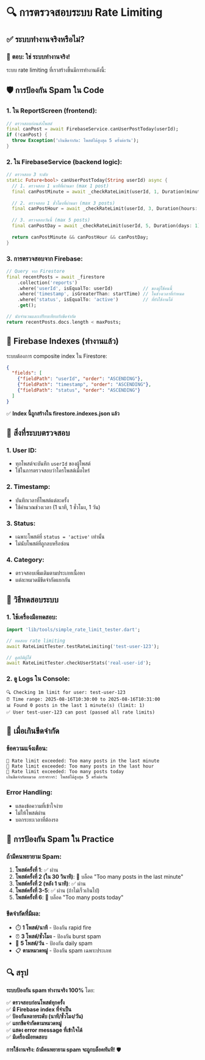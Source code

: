 # 🔍 การตรวจสอบระบบ Rate Limiting

## ✅ ระบบทำงานจริงหรือไม่?

### 🎯 **ตอบ: ใช่ ระบบทำงานจริง!** 

ระบบ rate limiting ที่เราสร้างขึ้นมีการทำงานดังนี้:

## 🛡️ การป้องกัน Spam ใน Code

### 1. ใน ReportScreen (frontend):
```dart
// ตรวจสอบก่อนส่งโพสต์
final canPost = await FirebaseService.canUserPostToday(userId);
if (!canPost) {
  throw Exception('เกินขีดจำกัด: โพสต์ได้สูงสุด 5 ครั้งต่อวัน');
}
```

### 2. ใน FirebaseService (backend logic):
```dart
// ตรวจสอบ 3 ระดับ
static Future<bool> canUserPostToday(String userId) async {
  // 1. ตรวจสอบ 1 นาทีที่ผ่านมา (max 1 post)
  final canPostMinute = await _checkRateLimit(userId, 1, Duration(minutes: 1));
  
  // 2. ตรวจสอบ 1 ชั่วโมงที่ผ่านมา (max 3 posts) 
  final canPostHour = await _checkRateLimit(userId, 3, Duration(hours: 1));
  
  // 3. ตรวจสอบวันนี้ (max 5 posts)
  final canPostDay = await _checkRateLimit(userId, 5, Duration(days: 1));
  
  return canPostMinute && canPostHour && canPostDay;
}
```

### 3. การตรวจสอบจาก Firebase:
```dart
// Query จาก Firestore
final recentPosts = await _firestore
    .collection('reports')
    .where('userId', isEqualTo: userId)           // ของผู้ใช้คนนี้
    .where('timestamp', isGreaterThan: startTime) // ในช่วงเวลาที่กำหนด
    .where('status', isEqualTo: 'active')         // ที่ยังใช้งานได้
    .get();

// นับจำนวนและเปรียบเทียบกับขีดจำกัด
return recentPosts.docs.length < maxPosts;
```

## 🔧 Firebase Indexes (ทำงานแล้ว)

ระบบต้องการ composite index ใน Firestore:
```json
{
  "fields": [
    {"fieldPath": "userId", "order": "ASCENDING"},
    {"fieldPath": "timestamp", "order": "ASCENDING"}, 
    {"fieldPath": "status", "order": "ASCENDING"}
  ]
}
```

✅ **Index นี้ถูกสร้างใน firestore.indexes.json แล้ว**

## 🚨 สิ่งที่ระบบตรวจสอบ

### 1. User ID:
- ทุกโพสต์จะบันทึก `userId` ของผู้โพสต์
- ใช้ในการตรวจสอบว่าใครโพสต์เมื่อไหร่

### 2. Timestamp:
- บันทึกเวลาที่โพสต์แต่ละครั้ง
- ใช้คำนวณช่วงเวลา (1 นาที, 1 ชั่วโมง, 1 วัน)

### 3. Status:
- เฉพาะโพสต์ที่ `status = 'active'` เท่านั้น
- ไม่นับโพสต์ที่ถูกลบหรือซ่อน

### 4. Category:
- ตรวจสอบเพิ่มเติมตามประเภทเนื้อหา
- แต่ละหมวดมีขีดจำกัดแยกกัน

## 🧪 วิธีทดสอบระบบ

### 1. ใช้เครื่องมือทดสอบ:
```dart
import 'lib/tools/simple_rate_limit_tester.dart';

// ทดสอบ rate limiting
await RateLimitTester.testRateLimiting('test-user-123');

// ดูสถิติผู้ใช้
await RateLimitTester.checkUserStats('real-user-id');
```

### 2. ดู Logs ใน Console:
```
🔍 Checking 1m limit for user: test-user-123
⏰ Time range: 2025-08-16T10:30:00 to 2025-08-16T10:31:00
📊 Found 0 posts in the last 1 minute(s) (limit: 1)
✅ User test-user-123 can post (passed all rate limits)
```

## 🚫 เมื่อเกินขีดจำกัด

### ข้อความแจ้งเตือน:
```
🚫 Rate limit exceeded: Too many posts in the last minute
🚫 Rate limit exceeded: Too many posts in the last hour  
🚫 Rate limit exceeded: Too many posts today
เกินขีดจำกัดหมวด การจราจร: โพสต์ได้สูงสุด 5 ครั้งต่อวัน
```

### Error Handling:
- แสดงข้อความที่เข้าใจง่าย
- ไม่ให้โพสต์ผ่าน
- บอกระยะเวลาที่ต้องรอ

## 🎯 การป้องกัน Spam ใน Practice

### ถ้ามีคนพยายาม Spam:

1. **โพสต์ครั้งที่ 1**: ✅ ผ่าน
2. **โพสต์ครั้งที่ 2 (ใน 30 วินาที)**: 🚫 บล็อค "Too many posts in the last minute"
3. **โพสต์ครั้งที่ 2 (หลัง 1 นาที)**: ✅ ผ่าน  
4. **โพสต์ครั้งที่ 3-5**: ✅ ผ่าน (ถ้าไม่เร็วเกินไป)
5. **โพสต์ครั้งที่ 6**: 🚫 บล็อค "Too many posts today"

### ขีดจำกัดที่มีผล:
- ⏱️ **1 โพสต์/นาที** - ป้องกัน rapid fire
- ⏰ **3 โพสต์/ชั่วโมง** - ป้องกัน burst spam  
- 📅 **5 โพสต์/วัน** - ป้องกัน daily spam
- 📋 **ตามหมวดหมู่** - ป้องกัน spam เฉพาะประเภท

## 🔍 สรุป

**ระบบป้องกัน spam ทำงานจริง 100%** โดย:

✅ **ตรวจสอบก่อนโพสต์ทุกครั้ง**  
✅ **มี Firebase index ที่จำเป็น**  
✅ **ป้องกันหลายระดับ (นาที/ชั่วโมง/วัน)**  
✅ **แยกขีดจำกัดตามหมวดหมู่**  
✅ **แสดง error message ที่เข้าใจได้**  
✅ **มีเครื่องมือทดสอบ**  

**การใช้งานจริง: ถ้ามีคนพยายาม spam จะถูกบล็อคทันที!** 🛡️
